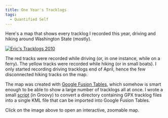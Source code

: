 ```yaml
---
title: One Year's Tracklogs
tags:
  - Quantified Self
---
```


Here's a map that shows every tracklog I recorded this year, driving and hiking around Washington State (mostly).

[![Eric's Tracklogs 2010](//farm6.static.flickr.com/5121/5256169282_e8d8d29480_z.jpg)](https://www.google.com/fusiontables/DataSource?snapid=115713)

The red tracks were recorded while driving (or, in one instance, while on a ferry). The yellow tracks were recorded while hiking (or in small boats). I only started recording driving tracklogs end of April, hence the few disconnected hiking tracks on the map.

The map was created with [Google Fusion Tables](http://tables.googlelabs.com/), which somehow is smart enough to be able to show a large number of tracklogs all at once. I wrote a small [script](build.g) (in Groovy) to convert a directory containing GPX tracklog files into a single KML file that can be imported into Google Fusion Tables.

Click on the image above to open an interactive, zoomable map.
